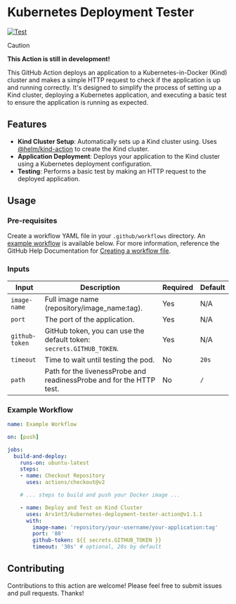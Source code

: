 # Kubernetes Deployment Tester

[![Test](https://github.com/Arv1nt3/kubernetes-deployment-tester-action/actions/workflows/test.yml/badge.svg?branch=main)](https://github.com/Arv1nt3/kubernetes-deployment-tester-action/actions/workflows/test.yml)

>[!CAUTION]
>**This Action is still in development!**

This GitHub Action deploys an application to a Kubernetes-in-Docker (Kind) cluster and makes a simple HTTP request to check if the application is up and running correctly. It's designed to simplify the process of setting up a Kind cluster, deploying a Kubernetes application, and executing a basic test to ensure the application is running as expected.

## Features

- **Kind Cluster Setup**: Automatically sets up a Kind cluster using. Uses [@helm/kind-action](https://github.com/helm/kind-action) to create the Kind cluster.
- **Application Deployment**: Deploys your application to the Kind cluster using a Kubernetes deployment configuration.
- **Testing**: Performs a basic test by making an HTTP request to the deployed application.

## Usage

### Pre-requisites
Create a workflow YAML file in your `.github/workflows` directory. An [example workflow](#example-workflow) is available below. For more information, reference the GitHub Help Documentation for [Creating a workflow file](https://docs.github.com/en/actions/using-workflows#creating-a-workflow-file).

### Inputs

| Input         | Description                                         | Required | Default |
|---------------|-----------------------------------------------------|----------|---------|
| `image-name`  | Full image name (repository/image_name:tag).              | Yes      | N/A     |
| `port`    | The port of the application.                                   | Yes      | N/A     |
| `github-token`| GitHub token, you can use the default token: `secrets.GITHUB_TOKEN`. | Yes | N/A |
| `timeout`     | Time to wait until testing the pod.                 | No       | `20s`   |
| `path`     | Path for the livenessProbe and readinessProbe and for the HTTP test.                 | No       | `/`   |

### Example Workflow
```yaml
name: Example Workflow

on: [push]

jobs:
  build-and-deploy:
    runs-on: ubuntu-latest
    steps:
    - name: Checkout Repository
      uses: actions/checkout@v2

    # ... steps to build and push your Docker image ...

    - name: Deploy and Test on Kind Cluster
      uses: Arv1nt3/kubernetes-deployment-tester-action@v1.1.1
      with:
        image-name: 'repository/your-username/your-application:tag'
        port: '80'
        github-token: ${{ secrets.GITHUB_TOKEN }}
        timeout: '30s' # optional, 20s by default
```

## Contributing

Contributions to this action are welcome! Please feel free to submit issues and pull requests. Thanks!
